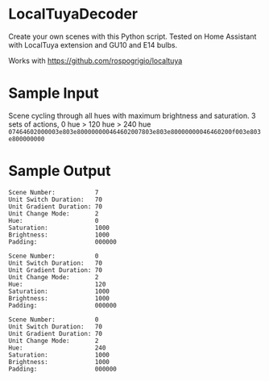# LocalTuyaDecoder

Create your own scenes with this Python script. Tested on Home Assistant with LocalTuya extension and GU10 and E14 bulbs.

Works with
https://github.com/rospogrigio/localtuya

# Sample Input
Scene cycling through all hues with maximum brightness and saturation. 3 sets of actions, 0 hue > 120 hue > 240 hue
`07464602000003e803e800000000464602007803e803e80000000046460200f003e803e800000000`

# Sample Output
```
Scene Number:           7
Unit Switch Duration:   70
Unit Gradient Duration: 70
Unit Change Mode:       2
Hue:                    0
Saturation:             1000
Brightness:             1000
Padding:                000000

Scene Number:           0
Unit Switch Duration:   70
Unit Gradient Duration: 70
Unit Change Mode:       2
Hue:                    120
Saturation:             1000
Brightness:             1000
Padding:                000000

Scene Number:           0
Unit Switch Duration:   70
Unit Gradient Duration: 70
Unit Change Mode:       2
Hue:                    240
Saturation:             1000
Brightness:             1000
Padding:                000000
```
